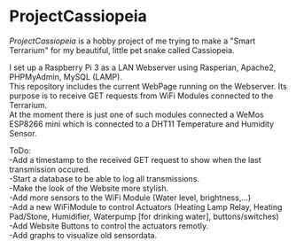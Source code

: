 # ProjectCassiopeia

*ProjectCassiopeia* is a hobby project of me trying to make a "Smart Terrarium" for my beautiful, little pet snake called Cassiopeia.

I set up a Raspberry Pi 3 as a LAN Webserver using Rasperian, Apache2, PHPMyAdmin, MySQL (LAMP).  
This repository includes the current WebPage running on the Webserver. Its purpose is to receive GET requests from WiFi Modules connected to the Terrarium.  
At the moment there is just one of such modules connected a WeMos ESP8266 mini which is connected to a DHT11 Temperature and Humidity Sensor.  

ToDo:  
-Add a timestamp to the received GET request to show when the last transmission occured.  
-Start a database to be able to log all transmissions.  
-Make the look of the Website more stylish.  
-Add more sensors to the WiFi Module (Water level, brightness,...)  
-Add a new WiFiModule to control Actuators (Heating Lamp Relay, Heating Pad/Stone, Humidifier, Waterpump [for drinking water],  buttons/switches)  
-Add Website Buttons to control the actuators remotly.  
-Add graphs to visualize old sensordata.  
